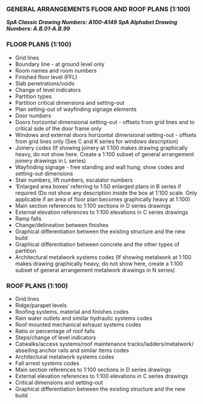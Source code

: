 
### GENERAL ARRANGEMENTS FLOOR AND ROOF PLANS (1:100)
***SpA Classic Drawing Numbers: A100-A149***
***SpA Alphabet Drawing Numbers: A.B.01-A.B.99***

### FLOOR PLANS (1:100)

-   Grid lines
-   Boundary line - at ground level only
-   Room names and room numbers
-   Finished floor level (FFL)
-   Slab penetrations/voids
-   Change of level indicators
-   Partition types
-   Partition critical dimensions and setting-out
-   Plan setting-out of wayfinding signage elements
-   Door numbers
-   Doors horizontal dimensional setting-out - offsets from grid lines and to critical side of the door frame only
-   Windows and external doors horizontal dimensional setting-out - offsets from grid lines only (See C and K series for windows description)
-   Joinery codes (If showing joinery at 1:100 makes drawing graphically heavy, do not show here. Create a 1:100 subset of general arrangement joinery drawings in L series)
-   Wayfinding signage - free standing and wall hung; show codes and setting-out dimensions
-   Stair numbers, lift numbers, escalator numbers
-   ‘Enlarged area boxes’ referring to 1:50 enlarged plans in B series if required (Do not show any description inside the box at 1:100 scale. Only applicable if an area of floor plan becomes graphically heavy at 1:100)
-   Main section references to 1:100 sections in D series drawings
-   External elevation references to 1:100 elevations in C series drawings
-   Ramp falls
-   Change/delineation between finishes
-   Graphical differentiation between the existing structure and the new build
-   Graphical differentiation between concrete and the other types of partition
-   Architectural metalwork systems codes (If showing metalwork at 1:100 makes drawing graphically heavy, do not show here, create a 1:100 subset of general arrangement metalwork drawings in N series)

### ROOF PLANS (1:100)

-   Grid lines
-   Ridge/parapet levels
-   Roofing systems, material and finishes codes
-   Rain water outlets and similar hydraulic systems codes
-   Roof mounted mechanical exhaust systems codes
-   Ratio or percentage of roof falls
-   Steps/change of level indicators
-   Catwalks/access systems/roof maintenance tracks/ladders/metalwork/ abseiling anchor rails and similar items codes
-   Architectural metalwork systems codes
-   Fall arrest systems codes
-   Main section references to 1:100 sections in D series drawings
-   External elevation references to 1:100 elevations in C series drawings
-   Critical dimensions and setting-out
-   Graphical differentiation between the existing structure and the new build
